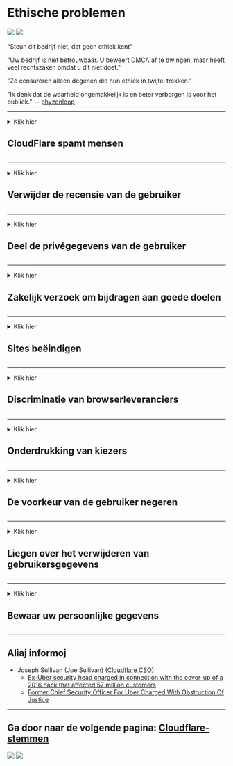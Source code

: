 # Ethische problemen

![](https://codeberg.org/crimeflare/cloudflare-tor/media/branch/master/image/itsreallythatbad.jpg)
![](https://codeberg.org/crimeflare/cloudflare-tor/media/branch/master/image/telegram/c81238387627b4bfd3dcd60f56d41626.jpg)

"Steun dit bedrijf niet, dat geen ethiek kent"

"Uw bedrijf is niet betrouwbaar. U beweert DMCA af te dwingen, maar heeft veel rechtszaken omdat u dit niet doet."

"Ze censureren alleen degenen die hun ethiek in twijfel trekken."

"Ik denk dat de waarheid ongemakkelijk is en beter verborgen is voor het publiek."  -- [phyzonloop](https://twitter.com/phyzonloop)


---


<details>
<summary>Klik hier

## CloudFlare spamt mensen
</summary>


Cloudflare verzendt spam-e-mails naar niet-Cloudflare-gebruikers.

- Stuur alleen e-mails naar abonnees die zich hebben aangemeld
- Wanneer de gebruiker "stop" zegt, stop dan met het verzenden van e-mail

Het is zo simpel. Maar het kan Cloudflare niet schelen.
Cloudflare zei dat het gebruik van hun service alle spammers of aanvallers kan stoppen.
Hoe kunnen we Cloudflare stoppen zonder Cloudflare te activeren?


| 🖼 | 🖼 |
| --- | --- |
| ![](https://codeberg.org/crimeflare/cloudflare-tor/media/branch/master/image/cfspam01.jpg) | ![](https://codeberg.org/crimeflare/cloudflare-tor/media/branch/master/image/cfspam03.jpg) |
| ![](https://codeberg.org/crimeflare/cloudflare-tor/media/branch/master/image/cfspam02.jpg) | ![](https://codeberg.org/crimeflare/cloudflare-tor/media/branch/master/image/cfspambrittany.jpg)<br>![](https://codeberg.org/crimeflare/cloudflare-tor/media/branch/master/image/cfspamtwtr.jpg) |

</details>

---

<details>
<summary>Klik hier

## Verwijder de recensie van de gebruiker
</summary>


Cloudflare censureert negatieve beoordelingen.
Als je anti-Cloudflare-tekst op Twitter plaatst, heb je de kans om een ​​antwoord te krijgen van de Cloudflare-medewerker met het bericht "Nee, dat is het niet".
Als u een negatieve recensie op een recensiesite plaatst, zullen zij deze proberen te censureren.


| 🖼 | 🖼 |
| --- | --- |
| ![](https://codeberg.org/crimeflare/cloudflare-tor/media/branch/master/image/cfcenrev_01.jpg)<br>![](https://codeberg.org/crimeflare/cloudflare-tor/media/branch/master/image/cfcenrev_02.jpg) | ![](https://codeberg.org/crimeflare/cloudflare-tor/media/branch/master/image/cfcenrev_03.jpg) |

</details>

---

<details>
<summary>Klik hier

## Deel de privégegevens van de gebruiker
</summary>


Cloudflare heeft een enorm intimidatieprobleem.
Cloudflare deelt persoonlijke informatie van degenen die klagen over gehoste sites.
Ze vragen u soms om uw echte identiteitsbewijs.
Als je niet lastiggevallen, aangevallen, geslagen of vermoord wilt worden, blijf dan weg van Cloudflared-websites.


| 🖼 | 🖼 |
| --- | --- |
| ![](https://codeberg.org/crimeflare/cloudflare-tor/media/branch/master/image/cfdox_what.jpg) | ![](https://codeberg.org/crimeflare/cloudflare-tor/media/branch/master/image/cfdox_swat.jpg) |
| ![](https://codeberg.org/crimeflare/cloudflare-tor/media/branch/master/image/cfdox_kill.jpg) | ![](https://codeberg.org/crimeflare/cloudflare-tor/media/branch/master/image/cfdox_threat.jpg) |
| ![](https://codeberg.org/crimeflare/cloudflare-tor/media/branch/master/image/cfdox_dox.jpg) | ![](https://codeberg.org/crimeflare/cloudflare-tor/media/branch/master/image/cfdox_ex1.jpg)<br>![](https://codeberg.org/crimeflare/cloudflare-tor/media/branch/master/image/cfdox_ex2.jpg) |

</details>

---

<details>
<summary>Klik hier

## Zakelijk verzoek om bijdragen aan goede doelen
</summary>


CloudFlare vraagt ​​om liefdadigheidsbijdragen.
Het is nogal afschuwelijk dat een Amerikaans bedrijf naast non-profitorganisaties met goede doelen om liefdadigheid vraagt.
Als je het leuk vindt om mensen te blokkeren of de tijd van anderen te verspillen, wil je misschien wat pizza's bestellen voor Cloudflare-medewerkers.


![](https://codeberg.org/crimeflare/cloudflare-tor/media/branch/master/image/cfdonate.jpg)

</details>

---

<details>
<summary>Klik hier

## Sites beëindigen
</summary>


Wat gaat u doen als uw site plotseling uitvalt?
Er zijn berichten dat Cloudflare de configuratie van de gebruiker verwijdert of de service stopt zonder enige waarschuwing, stil.
We raden u aan een betere provider te zoeken.

![](https://codeberg.org/crimeflare/cloudflare-tor/media/branch/master/image/cftmnt.jpg)

</details>

---

<details>
<summary>Klik hier

## Discriminatie van browserleveranciers
</summary>


CloudFlare geeft een voorkeursbehandeling aan degenen die Firefox gebruiken, terwijl het gebruikers van niet-Tor-Browser vijandig behandelt boven Tor.
Tor-gebruikers die terecht weigeren om niet-gratis javascript uit te voeren, worden ook vijandig behandeld.
Deze ongelijkheid in toegang is misbruik van netwerkneutraliteit en machtsmisbruik.

![](https://codeberg.org/crimeflare/cloudflare-tor/media/branch/master/image/browdifftbcx.gif)

- Links: Tor Browser, Rechts: Chrome. Zelfde IP-adres.

![](https://codeberg.org/crimeflare/cloudflare-tor/media/branch/master/image/browserdiff.jpg)

- Links: Tor Browser Javascript uitgeschakeld, cookie ingeschakeld
- Rechts: Chrome Javascript ingeschakeld, Cookie uitgeschakeld

![](https://codeberg.org/crimeflare/cloudflare-tor/media/branch/master/image/cfsiryoublocked.jpg)

- QuteBrowser (kleine browser) zonder Tor (Clearnet IP)

| ***Browser*** | ***Toegang tot behandeling*** |
| --- | --- |
| Tor Browser (Javascript ingeschakeld) | toegang toegestaan |
| Firefox (Javascript ingeschakeld) | toegang gedegradeerd |
| Chromium (Javascript ingeschakeld) | toegang gedegradeerd |
| Chromium or Firefox (Javascript uitgeschakeld) | toegang geweigerd |
| Chromium or Firefox (Cookie uitgeschakeld) | toegang geweigerd |
| QuteBrowser | toegang geweigerd |
| lynx | toegang geweigerd |
| w3m | toegang geweigerd |
| wget | toegang geweigerd |


Waarom zou u de audioknop niet gebruiken om een ​​eenvoudige uitdaging op te lossen?

Ja, er is een audioknop, maar deze werkt niet altijd via Tor.
U krijgt dit bericht als u erop klikt:

```
Probeer het later opnieuw
Uw computer of netwerk verstuurt mogelijk geautomatiseerde vragen.
Om onze gebruikers te beschermen, kunnen we uw verzoek momenteel niet verwerken.
Bezoek onze helppagina voor meer informatie
```

</details>

---

<details>
<summary>Klik hier

## Onderdrukking van kiezers
</summary>


Kiezers in Amerikaanse staten registreren zich om uiteindelijk te stemmen via de website van de staatssecretaris in de staat waar ze wonen.
Republikeins gecontroleerde staatssecretarissen houden zich bezig met het onderdrukken van kiezers door de website van de staatssecretaris via Cloudflare te proxy.
Cloudflare's vijandige behandeling van Tor-gebruikers, zijn MITM-positie als een gecentraliseerd wereldwijd observatiepunt en zijn schadelijke rol in het algemeen zorgen ervoor dat potentiële kiezers terughoudend zijn om zich te registreren.
Vooral liberalen hebben de neiging om privacy te omarmen.
Kiezersregistratieformulieren verzamelen gevoelige informatie over de politieke voorkeur van een kiezer, het persoonlijke fysieke adres, het sofinummer en de geboortedatum.
De meeste staten maken slechts een deel van die informatie openbaar, maar Cloudflare ziet al die informatie wanneer iemand zich registreert om te stemmen.

Merk op dat papieren registratie Cloudflare niet omzeilt, omdat de medewerkers van de staatssecretaris voor gegevensinvoer waarschijnlijk de Cloudflare-website zullen gebruiken om de gegevens in te voeren.

| 🖼 | 🖼 |
| --- | --- |
| ![](https://codeberg.org/crimeflare/cloudflare-tor/media/branch/master/image/cfvotm_01.jpg) | ![](https://codeberg.org/crimeflare/cloudflare-tor/media/branch/master/image/cfvotm_02.jpg) |

- Change.org is een bekende website voor het verzamelen van stemmen en het ondernemen van actie.
“Overal starten mensen campagnes, mobiliseren supporters en werken ze samen met besluitvormers om oplossingen te vinden.”
Helaas kunnen veel mensen change.org helemaal niet bekijken vanwege het agressieve filter van Cloudflare.
Ze worden geblokkeerd voor het ondertekenen van de petitie, waardoor ze worden uitgesloten van een democratisch proces.
Het gebruik van een ander niet-cloudflared platform zoals OpenPetition helpt het probleem te verhelpen.

| 🖼 | 🖼 |
| --- | --- |
| ![](https://codeberg.org/crimeflare/cloudflare-tor/media/branch/master/image/changeorgasn.jpg) | ![](https://codeberg.org/crimeflare/cloudflare-tor/media/branch/master/image/changeorgtor.jpg) |

- Cloudflare's "Athenian Project" biedt gratis bescherming op bedrijfsniveau aan nationale en lokale verkiezingswebsites.
Ze zeiden dat "hun kiezers toegang hebben tot verkiezingsinformatie en kiezersregistratie", maar dit is een leugen omdat veel mensen de site helemaal niet kunnen bekijken.

</details>

---

<details>
<summary>Klik hier

## De voorkeur van de gebruiker negeren
</summary>


Als je iets afmeldt, verwacht je dat je daar geen e-mail over ontvangt.
Cloudflare negeert de voorkeur van de gebruiker en deelt gegevens met externe bedrijven zonder toestemming van de klant.
Als u hun gratis abonnement gebruikt, sturen ze u soms een e-mail met de vraag om een ​​maandelijks abonnement te kopen.

![](https://codeberg.org/crimeflare/cloudflare-tor/media/branch/master/image/cfviopl_tp.jpg)

</details>

---

<details>
<summary>Klik hier

## Liegen over het verwijderen van gebruikersgegevens
</summary>


Volgens de blog van deze ex-cloudflare-klant liegt Cloudflare over het verwijderen van accounts.
Tegenwoordig bewaren veel bedrijven uw gegevens nadat u uw account heeft gesloten of verwijderd.
De meeste goede bedrijven vermelden het in hun privacybeleid.
Cloudflare? Nee.

```
2019-08-05 CloudFlare heeft me een bevestiging gestuurd dat ze mijn account hadden verwijderd.
2019-10-02 Ik heb een e-mail ontvangen van CloudFlare "omdat ik een klant ben"
```

Cloudflare wist niets van het woord "verwijderen".
Als het echt is verwijderd, waarom heeft deze ex-klant dan een e-mail ontvangen?
Hij zei ook dat het privacybeleid van Cloudflare er niets over zegt.

```
Hun nieuwe privacybeleid maakt geen melding van het bewaren van gegevens gedurende een jaar.
```

![](https://codeberg.org/crimeflare/cloudflare-tor/media/branch/master/image/cfviopl_notdel.jpg)

Hoe kunt u Cloudflare vertrouwen als hun privacybeleid een LIE is?

</details>

---

<details>
<summary>Klik hier

## Bewaar uw persoonlijke gegevens
</summary>


Het verwijderen van een Cloudflare-account is moeilijk.

```
Dien een supportticket in met de categorie "Account",
en verzoek om verwijdering van het account in de berichttekst.
U mag geen domeinen of creditcards aan uw account hebben gekoppeld voordat u om verwijdering verzoekt.
```

U ontvangt deze bevestigingsmail.

![](https://codeberg.org/crimeflare/cloudflare-tor/media/branch/master/image/cf_deleteandkeep.jpg)

"We zijn begonnen met het verwerken van uw verwijderingsverzoek" maar "We zullen uw persoonlijke gegevens blijven opslaan".

Kunt u dit "vertrouwen"?

</details>

---

## Aliaj informoj

- Joseph Sullivan (Joe Sullivan) ([Cloudflare CSO](https://twitter.com/eastdakota/status/1296522269313785862))
  - [Ex-Uber security head charged in connection with the cover-up of a 2016 hack that affected 57 million customers](https://www.businessinsider.com/uber-data-hack-security-head-joe-sullivan-charged-cover-up-2020-8)
  - [Former Chief Security Officer For Uber Charged With Obstruction Of Justice](https://www.justice.gov/usao-ndca/pr/former-chief-security-officer-uber-charged-obstruction-justice)


---

## Ga door naar de volgende pagina:   [Cloudflare-stemmen](../PEOPLE.md)

![](https://codeberg.org/crimeflare/cloudflare-tor/media/branch/master/image/freemoldybread.jpg)
![](https://codeberg.org/crimeflare/cloudflare-tor/media/branch/master/image/cfisnotanoption.jpg)
